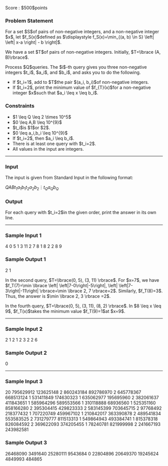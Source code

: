 
<div>

<span>

<span>

<p>
Score : $500$points
</p>

<div>

<section>

### **Problem Statement**

<p>
For a set $S$of pairs of non-negative integers, and a non-negative integer $x$, let $f_S(x)$defined as $\displaystyle f_S(x)=\min_{(a, b) \in S} \left| \left| x-a \right| - b \right|$.
</p>

<p>
We have a set $T$of pairs of non-negative integers. Initially, $T=\lbrace (A, B)\rbrace$.
</p>

<p>
Process $Q$queries. The $i$-th query gives you three non-negative integers $t_i$, $a_i$, and $b_i$, and asks you to do the following.
</p>

<ul>

<li>
If $t_i=1$, add to $T$the pair $(a_i, b_i)$of non-negative integers.
</li>

<li>
If $t_i=2$, print the minimum value of $f_{T}(x)$for a non-negative integer $x$such that $a_i \leq x \leq b_i$.
</li>

</ul>

</section>

</div>

<div>

<section>

### **Constraints**

<ul>

<li>
$1 \leq Q \leq 2 \times 10^5$
</li>

<li>
$0 \leq A,B \leq 10^{9}$
</li>

<li>
$t_i$is $1$or $2$.
</li>

<li>
$0 \leq a_i,b_i \leq 10^{9}$
</li>

<li>
If $t_i=2$, then $a_i \leq b_i$.
</li>

<li>
There is at least one query with $t_i=2$.
</li>

<li>
All values in the input are integers.
</li>

</ul>

</section>

</div>

---

<div>

<div>

<section>

### **Input**

<p>
The input is given from Standard Input in the following format:
</p>

<div>

$Q$$A$$B$$t_1$$a_1$$b_1$$t_2$$a_2$$b_2$$\vdots$$t_Q$$a_Q$$b_Q$
</div>

</section>

</div>

<div>

<section>

### **Output**

<p>
For each query with $t_i=2$in the given order, print the answer in its own line.
</p>

</section>

</div>

</div>

---

<div>

<section>

### **Sample Input 1**

<div>

4 0 5
1 3 11
2 7 8
1 8 2
2 8 9

</div>

</section>

</div>

<div>

<section>

### **Sample Output 1**

<div>

2
1

</div>

<p>
In the second query, $T=\lbrace(0, 5), (3, 11) \rbrace$. For $x=7$, we have $f_T(7)=\min \lbrace \left| \left|7-0\right|-5\right|, \left| \left|7-3\right|-11\right| \rbrace=\min \lbrace 2, 7 \rbrace=2$. Similarly, $f_T(8)=3$. Thus, the answer is $\min \lbrace 2, 3 \rbrace =2$.
</p>

<p>
In the fourth query, $T=\lbrace(0, 5), (3, 11), (8, 2) \rbrace$. In $8 \leq x \leq 9$, $f_T(x)$takes the minimum value $f_T(9)=1$at $x=9$.
</p>

</section>

</div>

---

<div>

<section>

### **Sample Input 2**

<div>

2 1 2
1 2 3
2 2 6

</div>

</section>

</div>

<div>

<section>

### **Sample Output 2**

<div>

0

</div>

</section>

</div>

---

<div>

<section>

### **Sample Input 3**

<div>

20 795629912 123625148
2 860243184 892786970
2 645778367 668513124
1 531411849 174630323
1 635062977 195695960
2 382061637 411843651
1 585964296 589553566
1 310118888 68936560
1 525351160 858166280
2 395304415 429823333
2 583145399 703645715
2 97768492 218377432
1 707220749 459967102
1 210842017 363390878
2 489541834 553583525
2 731279777 811513313
1 549864943 493384741
1 815378318 826084592
2 369622093 374205455
1 78240781 821999998
2 241667193 243982581

</div>

</section>

</div>

<div>

<section>

### **Sample Output 3**

<div>

26468090
3491640
25280111
9543684
0
22804896
20649370
19245624
4849993
484865

</div>

</section>

</div>

</span>

</span>

</div>
